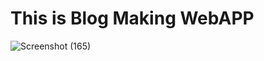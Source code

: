 # This is Blog Making WebAPP 


![Screenshot (165)](https://github.com/Roshanshrivas/BlogMaking/assets/124670799/9df2bb2c-dd3a-4cf8-a488-45cb40e333c5)
